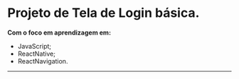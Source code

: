 # Projeto de Tela de Login básica.

**Com o foco em aprendizagem em:**

 * JavaScript;
 * ReactNative;
 * ReactNavigation.
***

